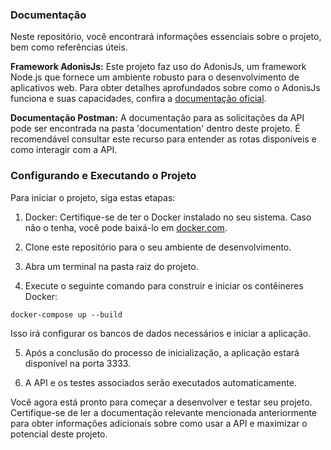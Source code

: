 ### Documentação
Neste repositório, você encontrará informações essenciais sobre o projeto, bem como referências úteis.

**Framework AdonisJs:** Este projeto faz uso do AdonisJs, um framework Node.js que fornece um ambiente robusto para o desenvolvimento de aplicativos web. Para obter detalhes aprofundados sobre como o AdonisJs funciona e suas capacidades, confira a [documentação oficial](https://adonisjs.com/).

**Documentação Postman:** A documentação para as solicitações da API pode ser encontrada na pasta 'documentation' dentro deste projeto. É recomendável consultar este recurso para entender as rotas disponíveis e como interagir com a API.

### Configurando e Executando o Projeto
Para iniciar o projeto, siga estas etapas:

1. Docker: Certifique-se de ter o Docker instalado no seu sistema. Caso não o tenha, você pode baixá-lo em [docker.com](https://www.docker.com/).

2. Clone este repositório para o seu ambiente de desenvolvimento.

3. Abra um terminal na pasta raiz do projeto.

4. Execute o seguinte comando para construir e iniciar os contêineres Docker:


```
docker-compose up --build
```

Isso irá configurar os bancos de dados necessários e iniciar a aplicação.

5. Após a conclusão do processo de inicialização, a aplicação estará disponível na porta 3333.

6. A API e os testes associados serão executados automaticamente.

Você agora está pronto para começar a desenvolver e testar seu projeto. Certifique-se de ler a documentação relevante mencionada anteriormente para obter informações adicionais sobre como usar a API e maximizar o potencial deste projeto.